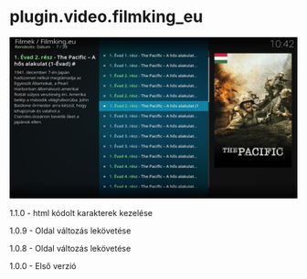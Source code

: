 # plugin.video.filmking_eu
![Logo](resources/screenshots/screenshot-3.jpg)

1.1.0 - html kódolt karakterek kezelése

1.0.9 - Oldal változás lekövetése

1.0.8 - Oldal változás lekövetése

1.0.0 - Első verzió
